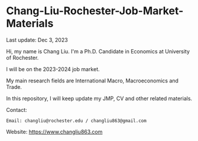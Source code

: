 # Chang-Liu-Rochester-Job-Market-Materials
Last update: Dec 3, 2023

Hi, my name is Chang Liu. I'm a Ph.D. Candidate in Economics at University of Rochester.

I will be on the 2023-2024 job market.

My main research fields are International Macro, Macroeconomics and Trade. 

In this repository, I will keep update my JMP, CV and other related materials.


Contact: 

    Email: changliu@rochester.edu / changliu863@gmail.com   
               
Website:
    https://www.changliu863.com
    
